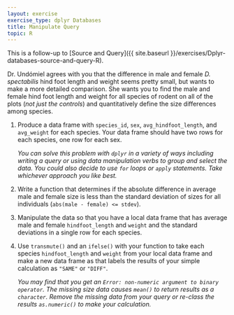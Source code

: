 ```yaml
---
layout: exercise
exercise_type: dplyr Databases
title: Manipulate Query
topic: R
---
```


This is a follow-up to [Source and Query]({{ site.baseurl }}/exercises/Dplyr-databases-source-and-query-R).

Dr. Undómiel agrees with you that the difference in male and female
*D. spectabilis* hind foot length and weight seems pretty small, but wants to
make a more detailed comparison. She wants you to find the male and female
hind foot length and weight for all species of rodent on all of the plots (*not
just the controls*) and quantitatively define the size differences among species.

1. Produce a data frame with `species_id`, `sex`, `avg_hindfoot_length`, and
   `avg_weight` for each species.  Your data frame should have two rows for each
   species, one row for each sex.

   *You can solve this problem with `dplyr` in a variety of ways including
   writing a query or using data manipulation verbs to group and select the
   data. You could also decide to use `for` loops or `apply` statements. Take
   whichever approach you like best.*

2. Write a function that determines if the absolute difference in average male
   and female size is less than the standard deviation of sizes for all
   individuals (`abs(male - female) <= stdev`).

3. Manipulate the data so that you have a local data frame that has average male 
   and female `hindfoot_length` and `weight` and the standard deviations in a
   single row for each species. 

4. Use `transmute()` and an `ifelse()` with your function to take each species 
   `hindfoot_length` and `weight` from your local data frame and make a new data 
   frame as that labels the results of your simple calculation as `"SAME"` or 
   `"DIFF"`.

   *You may find that you get an `Error: non-numeric argument to binary 
   operator`. The missing size data causes `mean()` to return results as a
   `character`. Remove the missing data from your query or re-class the results
   `as.numeric()` to make your calculation.*
